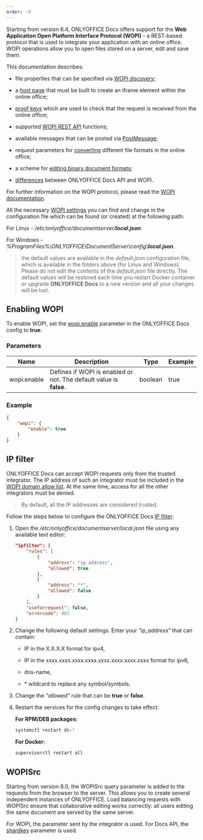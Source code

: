 ```yaml
---
order: -9
---
```


Starting from version 6.4, ONLYOFFICE Docs offers support for the **Web Application Open Platform Interface Protocol (WOPI)** - a REST-based protocol that is used to integrate your application with an online office. WOPI operations allow you to open files stored on a server, edit and save them.

This documentation describes:

* file properties that can be specified via [WOPI discovery](../WOPI%20discovery/index.md);

* a [host page](../Host%20page/index.md) that must be built to create an iframe element within the online office;

* [proof keys](../Proof%20keys/index.md) which are used to check that the request is received from the online office;

* supported [WOPI REST API](../WOPI%20REST%20API/index.md) functions;

* available messages that can be posted via [PostMessage](../PostMessage/index.md);

* request parameters for [converting](../Conversion%20API/index.md) different file formats in the online office;

* a scheme for [editing binary document formats](../Editing%20binary%20documents/index.md);

* [differences](../API%20vs%20WOPI/index.md) between ONLYOFFICE Docs API and WOPI.

For further information on the WOPI protocol, please read the [WOPI documentation](https://docs.microsoft.com/en-us/microsoft-365/cloud-storage-partner-program/online/).

All the necessary [WOPI settings](https://helpcenter.onlyoffice.com/installation/docs-developer-configuring.aspx#WOPI) you can find and change in the configuration file which can be found (or created) at the following path:

For Linux - */etc/onlyoffice/documentserver/**local.json***.

For Windows - *%ProgramFiles%\ONLYOFFICE\DocumentServer\config\\**local.json***.

> the default values are available in the *default.json* configuration file, which is available in the folders above (for Linux and Windows). Please do not edit the contents of the *default.json* file directly. The default values will be restored each time you restart Docker container or upgrade **ONLYOFFICE Docs** to a new version and all your changes will be lost.

## Enabling WOPI

To enable WOPI, set the [wopi.enable](https://helpcenter.onlyoffice.com/installation/docs-developer-configuring.aspx#wopi-enable) parameter in the ONLYOFFICE Docs config to **true**:

### Parameters

| Name        | Description                                                        | Type    | Example |
| ----------- | ------------------------------------------------------------------ | ------- | ------- |
| wopi.enable | Defines if WOPI is enabled or not. The default value is **false**. | boolean | true    |

### Example

``` json
{
    "wopi": {
        "enable": true
    }
}
```

## IP filter

ONLYOFFICE Docs can accept WOPI requests only from the trusted integrator. The IP address of such an integrator must be included in the [WOPI domain allow list](https://docs.microsoft.com/en-us/microsoft-365/cloud-storage-partner-program/online/build-test-ship/settings#wopi-domain-allow-list). At the same time, access for all the other integrators must be denied.

> By default, all the IP addresses are considered trusted.

Follow the steps below to configure the ONLYOFFICE Docs [IP filter](https://helpcenter.onlyoffice.com/installation/docs-developer-configuring.aspx#IPFilter):

1. Open the */etc/onlyoffice/documentserver/local.json* file using any available text editor:

   ``` json
   "ipfilter": {
       "rules": [
           {
               "address": "ip_address",
               "allowed": true
           },
           {
               "address": "*",
               "allowed": false
           }
       ],
       "useforrequest": false,
       "errorcode": 403
   }
   ```

2. Change the following default settings. Enter your *"ip\_address"* that can contain:

   * IP in the X.X.X.X format for ipv4,

   * IP in the xxxx.xxxx.xxxx.xxxx.xxxx.xxxx.xxxx.xxxx format for ipv6,

   * dns-name,
   
   * \* wildcard to replace any symbol/symbols.

3. Change the *"allowed"* rule that can be **true** or **false**.

4. Restart the services for the config changes to take effect:

   **For RPM/DEB packages:**

   ``` bash
   systemctl restart ds-*
   ```

   **For Docker:**

   ``` bash
   supervisorctl restart all
   ```

## WOPISrc

Starting from version 8.0, the WOPISrc query parameter is added to the requests from the browser to the server. This allows you to create several independent instances of ONLYOFFICE. Load balancing requests with WOPISrc ensure that collaborative editing works correctly: all users editing the same document are served by the same server.

For WOPI, the parameter sent by the integrator is used. For Docs API, the [shardkey](../../Get%20Started/How%20It%20Works/index.md#shard-key) parameter is used.
